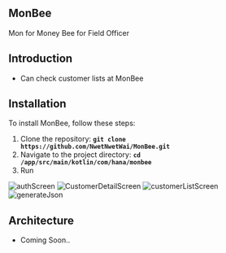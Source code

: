 
## **MonBee**

Mon for Money
Bee for Field Officer

## **Introduction**

 - Can check customer lists at MonBee

## **Installation**

To install MonBee, follow these steps:

1. Clone the repository: **`git clone https://github.com/NwetNwetWai/MonBee.git`**
2. Navigate to the project directory: **`cd /app/src/main/kotlin/com/hana/monbee`**
3. Run

![authScreen](https://github.com/user-attachments/assets/d71e47ae-271b-41bc-9af6-61bfd3416298)
![CustomerDetailScreen](https://github.com/user-attachments/assets/ab5630eb-b64c-4e5d-90ca-029cb1985391)
![customerListScreen](https://github.com/user-attachments/assets/7317a825-f91a-4227-a082-b39e6d0e8d1d)
![generateJson](https://github.com/user-attachments/assets/42d10fa6-9f13-4d8b-aca0-381b85a324b7)

## **Architecture**
- Coming Soon..

